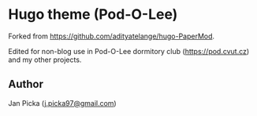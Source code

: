 # Hugo theme (Pod-O-Lee)

Forked from https://github.com/adityatelange/hugo-PaperMod.

Edited for non-blog use in Pod-O-Lee dormitory club (https://pod.cvut.cz) and my other projects.

## Author

Jan Picka (j.picka97@gmail.com)
